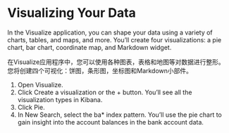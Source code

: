 # Visualizing Your Data

In the Visualize application, you can shape your data using a variety of charts, tables, and maps, and more. You’ll create four visualizations: a pie chart, bar chart, coordinate map, and Markdown widget.

在Visualize应用程序中，您可以使用各种图表，表格和地图等对数据进行整形。 您将创建四个可视化：饼图，条形图，坐标图和Markdown小部件。

1. Open Visualize.
2. Click Create a visualization or the + button. You’ll see all the visualization types in Kibana.
3. Click Pie.
4. In New Search, select the ba* index pattern. You’ll use the pie chart to gain insight into the account balances in the bank account data.